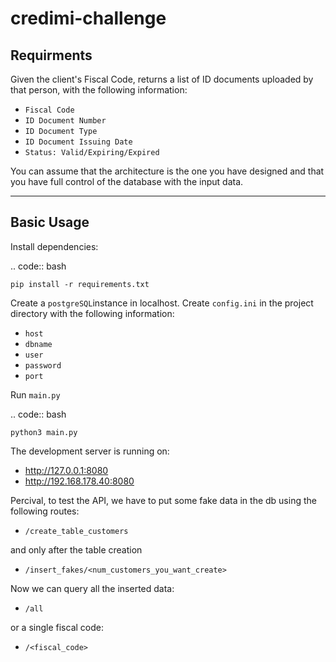 # credimi-challenge

Requirments
-------------

Given the client's Fiscal Code, returns a list of ID documents uploaded by that person, with the following information:

-  `Fiscal Code`
-  `ID Document Number`
-  `ID Document Type`
-  `ID Document Issuing Date`
-  `Status: Valid/Expiring/Expired`

You can assume that the architecture is the one you have designed and that you have full control of the database with the input data.

----


Basic Usage
-----------

Install dependencies:

.. code:: bash

    pip install -r requirements.txt

Create a `postgreSQL`instance in localhost.
Create `config.ini` in the project directory with the following information:

-  `host`
-  `dbname`
-  `user`
-  `password`
-  `port`


Run `main.py`


.. code:: bash

    python3 main.py

The development server is running on:
 * http://127.0.0.1:8080
 * http://192.168.178.40:8080

Percival, to test the API, we have to put some fake data in the db using the following routes:

- `/create_table_customers`

and only after the table creation

- `/insert_fakes/<num_customers_you_want_create>`


Now we can query all the inserted data:

- `/all`

or a single fiscal code:

- `/<fiscal_code>`
